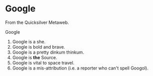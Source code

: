
# Google

From the Quicksilver Metaweb.

 Google 
1. Google is a she.
2. Google is bold and brave.
3. Google is a pretty dinkum thinkum.
4. Google is **the** Source.
5. Google is vital to space travel.
6. Google is a mis-attribution (i.e. a reporter who can't spell Googol).
